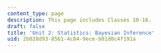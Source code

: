 ```yaml
---
content_type: page
description: This page includes Classes 10-16.
draft: false
title: 'Unit 2: Statistics: Bayesian Inference'
uid: 2b028d93-8561-4c84-9ece-b01d0c4f191a
---
```

